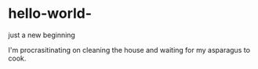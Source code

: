 hello-world-
============

just a new beginning

I'm procrasitinating on cleaning the house and waiting for my asparagus to cook.

